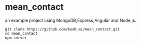 # mean_contact

an example project using MongoDB,Express,Angular and Node.js.

```
git clone https://github.com/bushuai/mean_contact.git
cd mean_contact
npm server
```
